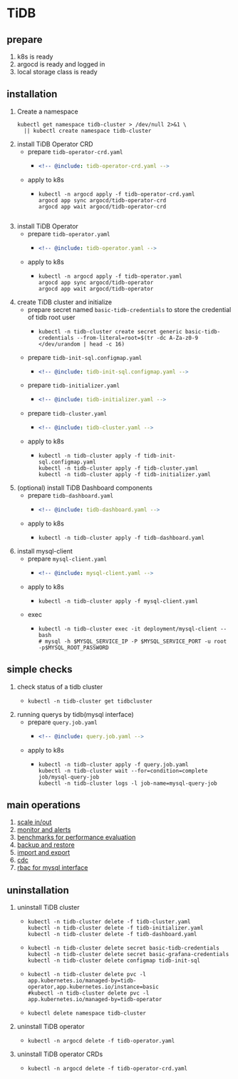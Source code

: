 # TiDB

## prepare

1. k8s is ready
2. argocd is ready and logged in
3. local storage class is ready

## installation

1. Create a namespace
    ```shell
    kubectl get namespace tidb-cluster > /dev/null 2>&1 \
      || kubectl create namespace tidb-cluster
    ```
2. install TiDB Operator CRD
    * prepare `tidb-operator-crd.yaml`
        + ```yaml
          <!-- @include: tidb-operator-crd.yaml -->
          ```
    * apply to k8s
        + ```shell
          kubectl -n argocd apply -f tidb-operator-crd.yaml
          argocd app sync argocd/tidb-operator-crd
          argocd app wait argocd/tidb-operator-crd
        ```
3. install TiDB Operator
    * prepare `tidb-operator.yaml`
        + ```yaml
          <!-- @include: tidb-operator.yaml -->
          ```
    * apply to k8s
        + ```shell
          kubectl -n argocd apply -f tidb-operator.yaml
          argocd app sync argocd/tidb-operator
          argocd app wait argocd/tidb-operator
          ```
4. create TiDB cluster and initialize
    * prepare secret named `basic-tidb-credentials` to store the credential of tidb root user
        + ```shell
          kubectl -n tidb-cluster create secret generic basic-tidb-credentials --from-literal=root=$(tr -dc A-Za-z0-9 </dev/urandom | head -c 16)
          ```
    * prepare `tidb-init-sql.configmap.yaml`
        + ```yaml
          <!-- @include: tidb-init-sql.configmap.yaml -->
          ```
    * prepare `tidb-initializer.yaml`
        + ```yaml
          <!-- @include: tidb-initializer.yaml -->
          ```
    * prepare `tidb-cluster.yaml`
        + ```yaml
          <!-- @include: tidb-cluster.yaml -->
          ```
    * apply to k8s
        + ```shell
          kubectl -n tidb-cluster apply -f tidb-init-sql.configmap.yaml
          kubectl -n tidb-cluster apply -f tidb-cluster.yaml
          kubectl -n tidb-cluster apply -f tidb-initializer.yaml
          ```
5. (optional) install TiDB Dashboard components
    * prepare `tidb-dashboard.yaml`
        + ```yaml
          <!-- @include: tidb-dashboard.yaml -->
          ```
    * apply to k8s
        + ```shell
          kubectl -n tidb-cluster apply -f tidb-dashboard.yaml
          ```
6. install mysql-client
    * prepare `mysql-client.yaml`
        + ```yaml
          <!-- @include: mysql-client.yaml -->
          ```
    * apply to k8s
        + ```shell
          kubectl -n tidb-cluster apply -f mysql-client.yaml
          ```
    * exec
        + ```shell
          kubectl -n tidb-cluster exec -it deployment/mysql-client -- bash
          # mysql -h $MYSQL_SERVICE_IP -P $MYSQL_SERVICE_PORT -u root -p$MYSQL_ROOT_PASSWORD
          ```

## simple checks

1. check status of a tidb cluster
    * ```shell
      kubectl -n tidb-cluster get tidbcluster
      ```
2. running querys by tidb(mysql interface)
    * prepare `query.job.yaml`
        + ```yaml
          <!-- @include: query.job.yaml -->
          ```
    * apply to k8s
        + ```shell
          kubectl -n tidb-cluster apply -f query.job.yaml
          kubectl -n tidb-cluster wait --for=condition=complete job/mysql-query-job
          kubectl -n tidb-cluster logs -l job-name=mysql-query-job
          ```

## main operations

1. [scale in/out](advanced/scale-in-and-out.md)
2. [monitor and alerts](advanced/monitor-and-alerts/README.md)
3. [benchmarks for performance evaluation](advanced/benchmarks/README.md)
4. [backup and restore](advanced/backup-and-restore/README.md)
5. [import and export](import-and-export.md)
6. [cdc](cdc.md)
7. [rbac for mysql interface](rabc-for-mysql.md)

## uninstallation

1. uninstall TiDB cluster
    * ```shell
      kubectl -n tidb-cluster delete -f tidb-cluster.yaml
      kubectl -n tidb-cluster delete -f tidb-initializer.yaml
      kubectl -n tidb-cluster delete -f tidb-dashboard.yaml
      ```
    * ```shell
      kubectl -n tidb-cluster delete secret basic-tidb-credentials
      kubectl -n tidb-cluster delete secret basic-grafana-credentials
      kubectl -n tidb-cluster delete configmap tidb-init-sql
      ```
    * ```shell
      kubectl -n tidb-cluster delete pvc -l app.kubernetes.io/managed-by=tidb-operator,app.kubernetes.io/instance=basic
      #kubectl -n tidb-cluster delete pvc -l app.kubernetes.io/managed-by=tidb-operator
      ```
    * ```shell
      kubectl delete namespace tidb-cluster
      ```
2. uninstall TiDB operator
    * ```shell
      kubectl -n argocd delete -f tidb-operator.yaml
      ```
3. uninstall TiDB operator CRDs
    * ```shell
      kubectl -n argocd delete -f tidb-operator-crd.yaml
      ```
